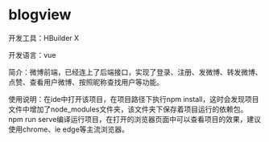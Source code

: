 # blogview
开发工具：HBuilder X 

开发语言：vue

简介：微博前端，已经连上了后端接口，实现了登录、注册、发微博、转发微博、点赞、查看用户微博、按照昵称查找用户等功能。

使用说明：在ide中打开该项目，在项目路径下执行npm install，这时会发现项目文件中增加了node_modules文件夹，该文件夹下保存着项目运行的依赖包。
         npm run serve编译运行项目，在打开的浏览器页面中可以查看项目的效果，建议使用chrome、ie edge等主流浏览器。
